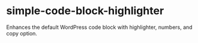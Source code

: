 # simple-code-block-highlighter
Enhances the default WordPress code block with highlighter, numbers, and copy option. 

